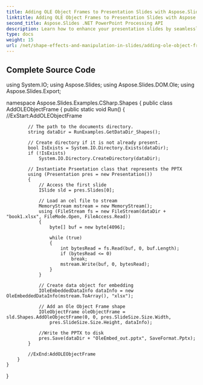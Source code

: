 ```yaml
---
title: Adding OLE Object Frames to Presentation Slides with Aspose.Slides
linktitle: Adding OLE Object Frames to Presentation Slides with Aspose.Slides
second_title: Aspose.Slides .NET PowerPoint Processing API
description: Learn how to enhance your presentation slides by seamlessly integrating OLE object frames using Aspose.Slides for .NET. Elevate your presentations to the next level.
type: docs
weight: 15
url: /net/shape-effects-and-manipulation-in-slides/adding-ole-object-frames/
---
```


## Complete Source Code

using System.IO;
using Aspose.Slides;
using Aspose.Slides.DOM.Ole;
using Aspose.Slides.Export;

namespace Aspose.Slides.Examples.CSharp.Shapes 
{
    public class AddOLEObjectFrame
    {
        public static void Run()
        {
            //ExStart:AddOLEObjectFrame

            // The path to the documents directory.
            string dataDir = RunExamples.GetDataDir_Shapes();

            // Create directory if it is not already present.
            bool IsExists = System.IO.Directory.Exists(dataDir);
            if (!IsExists)
                System.IO.Directory.CreateDirectory(dataDir);

            // Instantiate Prseetation class that represents the PPTX
            using (Presentation pres = new Presentation())
            {
                // Access the first slide
                ISlide sld = pres.Slides[0];

                // Load an cel file to stream
                MemoryStream mstream = new MemoryStream();
                using (FileStream fs = new FileStream(dataDir + "book1.xlsx", FileMode.Open, FileAccess.Read))
                {
                    byte[] buf = new byte[4096];

                    while (true)
                    {
                        int bytesRead = fs.Read(buf, 0, buf.Length);
                        if (bytesRead <= 0)
                            break;
                        mstream.Write(buf, 0, bytesRead);
                    }
                }

                // Create data object for embedding
                IOleEmbeddedDataInfo dataInfo = new OleEmbeddedDataInfo(mstream.ToArray(), "xlsx");

                // Add an Ole Object Frame shape
                IOleObjectFrame oleObjectFrame = sld.Shapes.AddOleObjectFrame(0, 0, pres.SlideSize.Size.Width,
                    pres.SlideSize.Size.Height, dataInfo);

                //Write the PPTX to disk
                pres.Save(dataDir + "OleEmbed_out.pptx", SaveFormat.Pptx);
            }

            //ExEnd:AddOLEObjectFrame
        }
    }
}